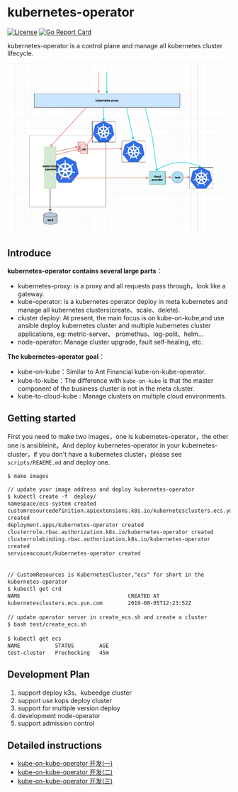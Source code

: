 # kubernetes-operator

[![License](https://img.shields.io/badge/license-Apache%202-4EB1BA.svg)](https://www.apache.org/licenses/LICENSE-2.0.html)
[![Go Report Card](https://goreportcard.com/badge/github.com/gosoon/kubernetes-operator)](https://goreportcard.com/report/github.com/gosoon/kubernetes-operator)

kubernetes-operator is a control plane and manage all kubernetes cluster lifecycle.

<img src="doc/images/image-20190805195135765.png"></img>

## Introduce

**kubernetes-operator contains several large parts**：

- kubernetes-proxy: is a proxy and all requests pass through，look like a gateway.
- kube-operator: is a kubernetes operator deploy in meta kubernetes and manage all kubernetes clusters(create、scale、delete).
- cluster deploy: At present, the main focus is on kube-on-kube,and use ansible deploy kubernetes cluster and multiple kubernetes cluster applications, eg: metric-server、 promethus、log-polit、helm...
- node-operator: Manage cluster upgrade, fault self-healing, etc.

**The kubernetes-operator goal**：

- kube-on-kube：Similar to Ant Financial kube-on-kube-operator.
- kube-to-kube：The difference with `kube-on-kube`  is that the master component of the business cluster is not in the meta cluster.
- kube-to-cloud-kube : Manage clusters on multiple cloud environments.


## Getting started

First you need to make two images，one is kubernetes-operator，the other one is ansibleinit。And deploy kubernetes-operator in your kubernetes-cluster，if you don't have a kubernetes cluster，please see `scripts/REAEME.md` and deploy one.

```
$ make images
```

```
// update your image address and deploy kubernetes-operator
$ kubectl create -f  deploy/
namespace/ecs-system created
customresourcedefinition.apiextensions.k8s.io/kubernetesclusters.ecs.yun.com created
deployment.apps/kubernetes-operator created
clusterrole.rbac.authorization.k8s.io/kubernetes-operator created
clusterrolebinding.rbac.authorization.k8s.io/kubernetes-operator created
serviceaccount/kubernetes-operator created


// CustomResources is KubernetesCluster,"ecs" for short in the kubernetes-operator
$ kubectl get crd
NAME                                  CREATED AT
kubernetesclusters.ecs.yun.com        2019-08-05T12:23:52Z

// update operator server in create_ecs.sh and create a cluster
$ bash test/create_ecs.sh  

$ kubectl get ecs
NAME           STATUS        AGE
test-cluster   Prechecking   45m
```



## Development Plan

1. support deploy k3s、kubeedge cluster
2. support use kops deploy cluster
3. support for multiple version deploy
4. development node-operator 
5. support admission control

## Detailed instructions

- [kube-on-kube-operator 开发(一)](http://blog.tianfeiyu.com/2019/08/05/kube_on_kube_operator_1/)
- [kube-on-kube-operator 开发(二)](http://blog.tianfeiyu.com/2019/08/07/kube_on_kube_operator_2/)
- [kube-on-kube-operator 开发(三)](http://blog.tianfeiyu.com/2019/09/01/kube_on_kube_operator_3/)


